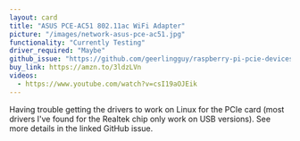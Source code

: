 ```yaml
---
layout: card
title: "ASUS PCE-AC51 802.11ac WiFi Adapter"
picture: "/images/network-asus-pce-ac51.jpg"
functionality: "Currently Testing"
driver_required: "Maybe"
github_issue: "https://github.com/geerlingguy/raspberry-pi-pcie-devices/issues/20"
buy_link: https://amzn.to/3ldzLVn
videos:
  - https://www.youtube.com/watch?v=csI19aOJEik
---
```

Having trouble getting the drivers to work on Linux for the PCIe card (most drivers I've found for the Realtek chip only work on USB versions). See more details in the linked GitHub issue.

